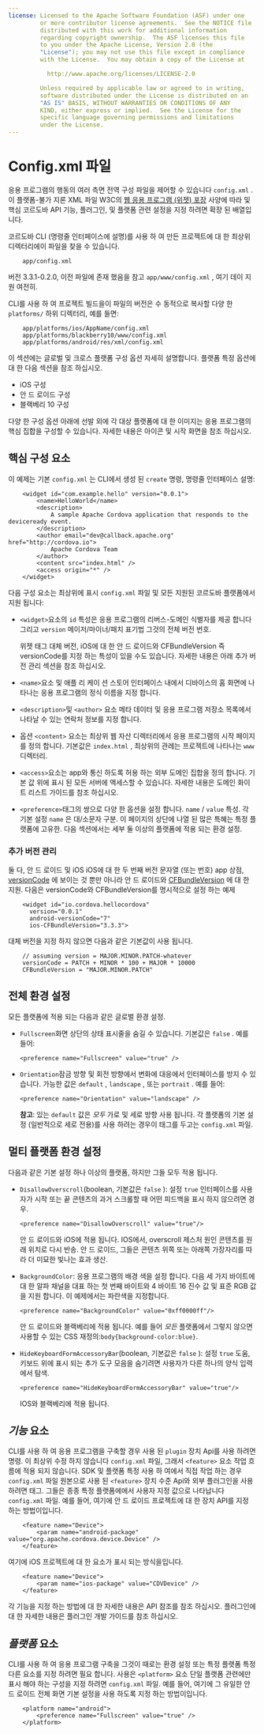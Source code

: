 ```yaml
---
license: Licensed to the Apache Software Foundation (ASF) under one
         or more contributor license agreements.  See the NOTICE file
         distributed with this work for additional information
         regarding copyright ownership.  The ASF licenses this file
         to you under the Apache License, Version 2.0 (the
         "License"); you may not use this file except in compliance
         with the License.  You may obtain a copy of the License at

           http://www.apache.org/licenses/LICENSE-2.0

         Unless required by applicable law or agreed to in writing,
         software distributed under the License is distributed on an
         "AS IS" BASIS, WITHOUT WARRANTIES OR CONDITIONS OF ANY
         KIND, either express or implied.  See the License for the
         specific language governing permissions and limitations
         under the License.
---
```


# Config.xml 파일

응용 프로그램의 행동의 여러 측면 전역 구성 파일을 제어할 수 있습니다 `config.xml` . 이 플랫폼-불가 지론 XML 파일 W3C의 [웹 응용 프로그램 (위젯) 포장][1] 사양에 따라 및 핵심 코르도바 API 기능, 플러그인, 및 플랫폼 관련 설정을 지정 하려면 확장 된 배열입니다.

 [1]: http://www.w3.org/TR/widgets/

코르도바 CLI (명령줄 인터페이스에 설명)를 사용 하 여 만든 프로젝트에 대 한 최상위 디렉터리에이 파일을 찾을 수 있습니다.

        app/config.xml
    

버전 3.3.1-0.2.0, 이전 파일에 존재 했음을 참고 `app/www/config.xml` , 여기 데이 지원 여전히.

CLI를 사용 하 여 프로젝트 빌드을이 파일의 버전은 수 동적으로 복사할 다양 한 `platforms/` 하위 디렉터리, 예를 들면:

        app/platforms/ios/AppName/config.xml
        app/platforms/blackberry10/www/config.xml
        app/platforms/android/res/xml/config.xml
    

이 섹션에는 글로벌 및 크로스 플랫폼 구성 옵션 자세히 설명합니다. 플랫폼 특정 옵션에 대 한 다음 섹션을 참조 하십시오.

*   iOS 구성
*   안 드 로이드 구성
*   블랙베리 10 구성

다양 한 구성 옵션 아래에 선발 외에 각 대상 플랫폼에 대 한 이미지는 응용 프로그램의 핵심 집합을 구성할 수 있습니다. 자세한 내용은 아이콘 및 시작 화면을 참조 하십시오.

## 핵심 구성 요소

이 예제는 기본 `config.xml` 는 CLI에서 생성 된 `create` 명령, 명령줄 인터페이스 설명:

        <widget id="com.example.hello" version="0.0.1">
            <name>HelloWorld</name>
            <description>
                A sample Apache Cordova application that responds to the deviceready event.
            </description>
            <author email="dev@callback.apache.org" href="http://cordova.io">
                Apache Cordova Team
            </author>
            <content src="index.html" />
            <access origin="*" />
        </widget>
    

다음 구성 요소는 최상위에 표시 `config.xml` 파일 및 모든 지원된 코르도바 플랫폼에서 지원 됩니다:

*   `<widget>`요소의 `id` 특성은 응용 프로그램의 리버스-도메인 식별자를 제공 합니다 그리고 `version` 메이저/마이너/패치 표기법 그것의 전체 버전 번호.
    
    위젯 태그 대체 버전, iOS에 대 한 안 드 로이드와 CFBundleVersion 즉 versionCode를 지정 하는 특성이 있을 수도 있습니다. 자세한 내용은 아래 추가 버전 관리 섹션을 참조 하십시오.

*   `<name>`요소 및 애플 리 케이 션 스토어 인터페이스 내에서 디바이스의 홈 화면에 나타나는 응용 프로그램의 정식 이름을 지정 합니다.

*   `<description>`및 `<author>` 요소 메타 데이터 및 응용 프로그램 저장소 목록에서 나타날 수 있는 연락처 정보를 지정 합니다.

*   옵션 `<content>` 요소는 최상위 웹 자산 디렉터리에서 응용 프로그램의 시작 페이지를 정의 합니다. 기본값은 `index.html` , 최상위의 관례는 프로젝트에 나타나는 `www` 디렉터리.

*   `<access>`요소는 app와 통신 하도록 허용 하는 외부 도메인 집합을 정의 합니다. 기본 값 위에 표시 된 모든 서버에 액세스할 수 있습니다. 자세한 내용은 도메인 화이트 리스트 가이드를 참조 하십시오.

*   `<preference>`태그의 쌍으로 다양 한 옵션을 설정 합니다. `name` / `value` 특성. 각 기본 설정 `name` 은 대/소문자 구분. 이 페이지의 상단에 나열 된 많은 특혜는 특정 플랫폼에 고유한. 다음 섹션에서는 세부 둘 이상의 플랫폼에 적용 되는 환경 설정.

### 추가 버전 관리

둘 다, 안 드 로이드 및 iOS iOS에 대 한 두 번째 버전 문자열 (또는 번호) app 상점, [versionCode][2] 에 보이는 것 뿐만 아니라 안 드 로이드와 [CFBundleVersion][3] 에 대 한 지원. 다음은 versionCode와 CFBundleVersion를 명시적으로 설정 하는 예제

 [2]: http://developer.android.com/tools/publishing/versioning.html
 [3]: http://stackoverflow.com/questions/4933093/cfbundleversion-in-the-info-plist-upload-error

        <widget id="io.cordova.hellocordova"
          version="0.0.1"
          android-versionCode="7"
          ios-CFBundleVersion="3.3.3">
    

대체 버전을 지정 하지 않으면 다음과 같은 기본값이 사용 됩니다.

        // assuming version = MAJOR.MINOR.PATCH-whatever
        versionCode = PATCH + MINOR * 100 + MAJOR * 10000
        CFBundleVersion = "MAJOR.MINOR.PATCH"
    

## 전체 환경 설정

모든 플랫폼에 적용 되는 다음과 같은 글로벌 환경 설정.

*   `Fullscreen`화면 상단의 상태 표시줄을 숨길 수 있습니다. 기본값은 `false` . 예를 들어:
    
        <preference name="Fullscreen" value="true" />
        

*   `Orientation`잠금 방향 및 회전 방향에서 변화에 대응에서 인터페이스를 방지 수 있습니다. 가능한 값은 `default` , `landscape` , 또는 `portrait` . 예를 들어:
    
        <preference name="Orientation" value="landscape" />
        
    
    **참고**: 있는 `default` 값은 *모두* 가로 및 세로 방향 사용 됩니다. 각 플랫폼의 기본 설정 (일반적으로 세로 전용)를 사용 하려는 경우이 태그를 두고는 `config.xml` 파일.

## 멀티 플랫폼 환경 설정

다음과 같은 기본 설정 하나 이상의 플랫폼, 하지만 그들 모두 적용 됩니다.

*   `DisallowOverscroll`(boolean, 기본값은 `false` ): 설정 `true` 인터페이스를 사용자가 시작 또는 끝 콘텐츠의 과거 스크롤할 때 어떤 피드백을 표시 하지 않으려면 경우.
    
        <preference name="DisallowOverscroll" value="true"/>
        
    
    안 드 로이드와 iOS에 적용 됩니다. IOS에서, overscroll 제스처 원인 콘텐츠를 원래 위치로 다시 반송. 안 드 로이드, 그들은 콘텐츠 위쪽 또는 아래쪽 가장자리를 따라 더 미묘한 빛나는 효과 생산.

*   `BackgroundColor`: 응용 프로그램의 배경 색을 설정 합니다. 다음 세 가지 바이트에 대 한 알파 채널을 대표 하는 첫 번째 바이트와 4 바이트 16 진수 값 및 표준 RGB 값을 지원 합니다. 이 예제에서는 파란색을 지정합니다.
    
        <preference name="BackgroundColor" value="0xff0000ff"/>
        
    
    안 드 로이드와 블랙베리에 적용 됩니다. 예를 들어 *모든* 플랫폼에서 그렇지 않으면 사용할 수 있는 CSS 재정의:`body{background-color:blue}`.

*   `HideKeyboardFormAccessoryBar`(boolean, 기본값은 `false` ): 설정 `true` 도움, 키보드 위에 표시 되는 추가 도구 모음을 숨기려면 사용자가 다른 하나의 양식 입력에서 탐색.
    
        <preference name="HideKeyboardFormAccessoryBar" value="true"/>
        
    
    IOS와 블랙베리에 적용 됩니다.

## *기능* 요소

CLI를 사용 하 여 응용 프로그램을 구축할 경우 사용 된 `plugin` 장치 Api를 사용 하려면 명령. 이 최상위 수정 하지 않습니다 `config.xml` 파일, 그래서 `<feature>` 요소 작업 흐름에 적용 되지 않습니다. SDK 및 플랫폼 특정 사용 하 여에서 직접 작업 하는 경우 `config.xml` 파일 원본으로 사용 된 `<feature>` 장치 수준 Api와 외부 플러그인을 사용 하려면 태그. 그들은 종종 특정 플랫폼에에서 사용자 지정 값으로 나타납니다 `config.xml` 파일. 예를 들어, 여기에 안 드 로이드 프로젝트에 대 한 장치 API를 지정 하는 방법이입니다.

        <feature name="Device">
            <param name="android-package" value="org.apache.cordova.device.Device" />
        </feature>
    

여기에 iOS 프로젝트에 대 한 요소가 표시 되는 방식을입니다.

        <feature name="Device">
            <param name="ios-package" value="CDVDevice" />
        </feature>
    

각 기능을 지정 하는 방법에 대 한 자세한 내용은 API 참조를 참조 하십시오. 플러그인에 대 한 자세한 내용은 플러그인 개발 가이드를 참조 하십시오.

## *플랫폼* 요소

CLI를 사용 하 여 응용 프로그램 구축을 그것이 때로는 환경 설정 또는 특정 플랫폼 특정 다른 요소를 지정 하려면 필요 합니다. 사용은 `<platform>` 요소 단일 플랫폼 관련에만 표시 해야 하는 구성을 지정 하려면 `config.xml` 파일. 예를 들어, 여기에 그 유일한 안 드 로이드 전체 화면 기본 설정을 사용 하도록 지정 하는 방법이입니다.

        <platform name="android">
            <preference name="Fullscreen" value="true" />
        </platform>